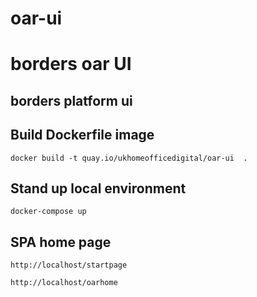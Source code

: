 # oar-ui
borders oar UI
=======

## borders platform ui

## Build Dockerfile image 
```
docker build -t quay.io/ukhomeofficedigital/oar-ui  .
```
## Stand up local environment
```
docker-compose up
```
## SPA home page
```
http://localhost/startpage

http://localhost/oarhome
```
